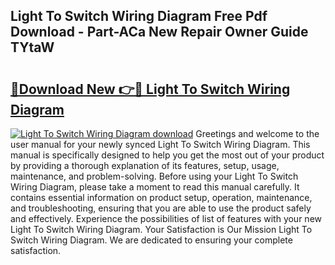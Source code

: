 ## Light To Switch Wiring Diagram Free Pdf Download - Part-ACa New Repair Owner Guide TYtaW

# <h2><a href="http://dfs4u3i.blite.top/?on=Light+To+Switch+Wiring+Diagram">🔗Download New 👉🔴 Light To Switch Wiring Diagram</a></h2>

[![Light To Switch Wiring Diagram download](https://i.imgur.com/lujVjoI.png)](http://dfs4u3i.blite.top/?on=Light+To+Switch+Wiring+Diagram)
Greetings and welcome to the user manual for your newly synced Light To Switch Wiring Diagram. This manual is specifically designed to help you get the most out of your product by providing a thorough explanation of its features, setup, usage, maintenance, and problem-solving. Before using your Light To Switch Wiring Diagram, please take a moment to read this manual carefully. It contains essential information on product setup, operation, maintenance, and troubleshooting, ensuring that you are able to use the product safely and effectively. Experience the possibilities of list of features with your new Light To Switch Wiring Diagram. Your Satisfaction is Our Mission Light To Switch Wiring Diagram. We are dedicated to ensuring your complete satisfaction.
